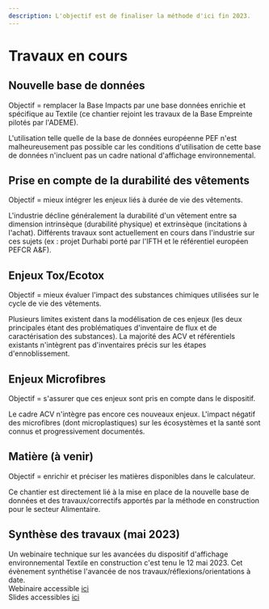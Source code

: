 ```yaml
---
description: L'objectif est de finaliser la méthode d'ici fin 2023.
---
```


# Travaux en cours

## Nouvelle base de données

Objectif = remplacer la Base Impacts par une base données enrichie et spécifique au Textile (ce chantier rejoint les travaux de la Base Empreinte pilotés par l'ADEME).

L'utilisation telle quelle de la base de données européenne PEF n'est malheureusement pas possible car les conditions d'utilisation de cette base de données n'incluent pas un cadre national d'affichage environnemental.&#x20;

## Prise en compte de la durabilité des vêtements

Objectif = mieux intégrer les enjeux liés à durée de vie des vêtements.

L'industrie décline généralement la durabilité d'un vêtement entre sa dimension intrinsèque (durabilité physique) et extrinsèque (incitations à l'achat). Différents travaux sont actuellement en cours dans l'industrie sur ces sujets (ex : projet Durhabi porté par l'IFTH et le référentiel européen PEFCR A\&F).

## Enjeux Tox/Ecotox

Objectif = mieux évaluer l'impact des substances chimiques utilisées sur le cycle de vie des vêtements.&#x20;

Plusieurs limites existent dans la modélisation de ces enjeux (les deux principales étant  des problématiques d'inventaire de flux et de caractérisation des substances). La majorité des ACV et référentiels existants n'intègrent pas d'inventaires précis sur les étapes d'ennoblissement.

## Enjeux Microfibres

Objectif = s'assurer que ces enjeux sont pris en compte dans le dispositif.

Le cadre ACV n'intègre pas encore ces nouveaux enjeux. L'impact négatif des microfibres (dont microplastiques) sur les écosystèmes et la santé sont connus et progressivement documentés.&#x20;

## Matière (à venir)

Objectif = enrichir et préciser les matières disponibles dans le calculateur.

Ce chantier est directement lié à la mise en place de la nouvelle base de données et des travaux/correctifs apportés par la méthode en construction pour le secteur Alimentaire.

## Synthèse des travaux (mai 2023)&#x20;

Un webinaire technique sur les avancées du dispositif d'affichage environnemental Textile en construction c'est tenu le 12 mai 2023. Cet évènement synthétise l'avancée de nos travaux/réflexions/orientations à date.\
Webinaire accessible [ici](https://ademecloud-my.sharepoint.com/personal/fabien\_fougeroux\_ademe\_fr/\_layouts/15/stream.aspx?id=%2Fpersonal%2Ffabien%5Ffougeroux%5Fademe%5Ffr%2FDocuments%2FPartage%2FAffichage%20Environnemental%20Textile%2Emp4\&ga=1)\
Slides accessibles [ici](https://docs.google.com/presentation/d/1xhv6oYeVitYJT9dsPYXUtv1xjIW7MVR\_Fe8eaE1e8FU/edit?usp=sharing)



